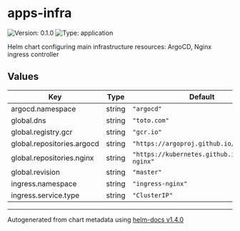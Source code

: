 # apps-infra

![Version: 0.1.0](https://img.shields.io/badge/Version-0.1.0-informational?style=flat-square) ![Type: application](https://img.shields.io/badge/Type-application-informational?style=flat-square)

Helm chart configuring main infrastructure resources: ArgoCD, Nginx ingress controller

## Values

| Key | Type | Default | Description |
|-----|------|---------|-------------|
| argocd.namespace | string | `"argocd"` |  |
| global.dns | string | `"toto.com"` |  |
| global.registry.gcr | string | `"gcr.io"` |  |
| global.repositories.argocd | string | `"https://argoproj.github.io/argo-helm"` |  |
| global.repositories.nginx | string | `"https://kubernetes.github.io/ingress-nginx"` |  |
| global.revision | string | `"master"` |  |
| ingress.namespace | string | `"ingress-nginx"` |  |
| ingress.service.type | string | `"ClusterIP"` |  |

----------------------------------------------
Autogenerated from chart metadata using [helm-docs v1.4.0](https://github.com/norwoodj/helm-docs/releases/v1.4.0)

